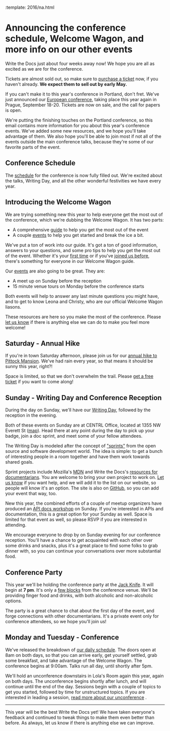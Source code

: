:template: 2016/na.html

Announcing the conference schedule, Welcome Wagon, and more info on our other events
=====================================================================================

Write the Docs just about four weeks away now! We hope you are all as excited as we
are for the conference.

Tickets are almost sold out, so make sure to [purchase a ticket][ticket] now, if you
haven't already. **We expect them to sell out by early May.**

[ticket]: https://ti.to/writethedocs/write-the-docs-na-2016/

If you can't make it to this year's conference in Portland, don't fret. We've just announced 
our [European conference][eu-conf], taking place this year again in Prague, September 18-20. 
Tickets are now on sale, and the call for papers is open.

[eu-conf]: http://www.writethedocs.org/conf/eu/2016/

We're putting the finishing touches on the Portland conference, so this email
contains more information for you about this year's conference events. We've added some new 
resources, and we hope you'll take advantage of them. We also hope you'll be able to join most 
if not all of the events outside the main conference talks, because they're some of our 
favorite parts of the event.

Conference Schedule
-------------------

The [schedule][schedule] for the conference is now fully filled out.
We're excited about the talks,
Writing Day,
and all the other wonderful festivities we have every year.

[schedule]: http://www.writethedocs.org/conf/na/2016/schedule/

Introducing the Welcome Wagon
-----------------------------

We are trying something new this year to help everyone get the most out of the conference,
which we're dubbing the Welcome Wagon.
It has two parts:

* A comprehensive [guide][wagon] to help you get the most out of the event
* A couple [events][events] to help you get started and break the ice a bit.

We've put a ton of work into our guide.
It's got a ton of good information,
answers to your questions,
and some pro tips to help you get the most out of the event.
Whether it's your [first time][first-time] or if you've [joined us before][old-timer],
there's something for everyone in our Welcome Wagon guide.

Our [events][events] are also going to be great.
They are:

* A meet up on Sunday before the reception
* 15 minute venue tours on Monday before the conference starts

Both events will help to answer any last minute questions you might have,
and to get to know Leona and Christy,
who are our official Welcome Wagon liasons.

These resources are here so you make the most of the conference.
Please [let us know][email] if there is anything else we can do to make you feel more welcome!

[events]: http://www.writethedocs.org/conf/na/2016/welcome-wagon/#welcome-wagon-events
[wagon]: http://www.writethedocs.org/conf/na/2016/welcome-wagon/
[first-time]: http://www.writethedocs.org/conf/na/2016/welcome-wagon/#sample-strategy-for-my-first-write-the-docs-conference
[old-timer]: http://www.writethedocs.org/conf/na/2016/welcome-wagon/#sample-strategy-for-a-second-or-higher-write-the-docs-conference

Saturday - Annual Hike
----------------------

If you're in town Saturday afternoon, please join us for 
our [annual hike to Pittock Mansion][hike]. We've had rain every year, 
so that means it should be sunny this year, right?!

Space is limited, so that we don't overwhelm the trail.
Please [get a free ticket](https://ti.to/writethedocs/write-the-docs-2016-hike/) if you want to come along!

[hike]: http://www.writethedocs.org/conf/na/2016/hike/

Sunday - Writing Day and Conference Reception
---------------------------------------------

During the day on Sunday, we'll have our [Writing Day][writing-day],
followed by the reception in the evening.

Both of these events on Sunday are at CENTRL Office, located
at 1355 NW Everett St ([map][centrl-map]). Head there at any point during the
day to pick up your badge, join a doc sprint, and meet some of your fellow attendees.

The Writing Day is modeled after the concept of ["sprints"][sprints] from
the open source and software development world. The idea is simple: to get a
bunch of interesting people in a room together and have them work towards shared
goals.

Sprint projects include
Mozilla's [MDN][mdn] and Write the Docs's [resources for documentarians][wtd-resources]. You are welcome to bring your own project
to work on. [Let us know][email] if you want help, and we will add it to the list on our website, 
so people will know it's an option. 
The site is also on [GitHub](https://github.com/writethedocs/www/blob/master/docs/conf/na/2016/writing-day.rst),
so you can add your event that way, too.

New this year, the combined efforts of a couple of meetup organizers have produced an 
[API docs workshop][APIdocs] on Sunday.
If you're interested in APIs and documentation,
this is a great option for your Sunday as well.
Space is limited for that event as well,
so please RSVP if you are interested in attending.

We encourage everyone to drop by on Sunday evening for our conference reception.
You'll have a chance to get acquainted with each other over some drinks and
snacks, plus it's a great place to find some folks to grab dinner with,
so you can continue your conversations over more substantial food.

[writing-day]: http://www.writethedocs.org/conf/na/2016/writing-day/
[centrl-map]: https://goo.gl/maps/xljmU
[sprints]: http://en.wikipedia.org/wiki/Sprint_%28software_development%29

[mdn]: http://mdn.mozilla.org
[wordpress]: http://wordpress.org
[wtd-resources]: http://docs.writethedocs.org/
[APIdocs]: http://www.meetup.com/Write-The-Docs-PDX/events/230291799/

Conference Party 
----------------

This year we'll be holding the conference party at the [Jack Knife][jk].
It will begin at **7 pm**.
It's only a [few blocks][jk-map] from the conference venue.
We'll be providing finger food and drinks,
with both alcoholic and non-alcoholic options.

The party is a great chance to chat about the first day of the event,
and forge connections with other documentarians.
It's a private event only for conference attendees,
so we hope you'll join us!


[jk]: http://www.jackknifepdx.com/
[jk-map]: https://www.google.com/maps/place/Jackknife,+614+SW+11th+Ave,+Portland,+OR+97205/@45.5205771,-122.6827547,17z/data=!4m2!3m1!1s0x54950a035f7576e3:0x1f37e53eb881856a

Monday and Tuesday - Conference
-------------------------------

We've released the breakdown of [our daily schedule][daily-schedule].
The doors open at 8am on both days, 
so that you can arrive early, get yourself settled, grab some breakfast,
and take advantage of the Welcome Wagon. The conference begins at 9:00am. Talks
run all day, until shortly after 5pm. 

We'll hold an unconference downstairs in Lola's Room again this year, again on
both days. The unconference begins shortly after lunch,
and will continue until the end of the day. Sessions begin with a
couple of topics to get you started, followed by time for unstructured topics.
If you are interested in leading a session, [read more about our unconference][unconference] .

[daily-schedule]: http://www.writethedocs.org/conf/na/2016/schedule/#monday-may-23rd-day-1
[unconference]: http://www.writethedocs.org/conf/na/2016/unconference/

----

This year will be the best Write the Docs yet!
We have taken everyone's feedback and continued to tweak things to make them even better than 
before.
As always, let us know if there is anything else we can improve.


[email]: mailto:conf@writethedocs.org

